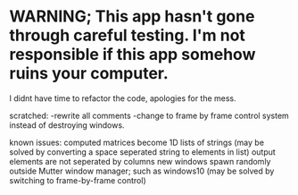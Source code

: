 # WARNING; This app hasn't gone through careful testing. I'm not responsible if this app somehow ruins your computer. 

I didnt have time to refactor the code, apologies for the mess.

scratched:
-rewrite all comments
-change to frame by frame control system instead of destroying windows.

known issues:
computed matrices become 1D lists of strings (may be solved by converting a space seperated string to elements in list)
output elements are not seperated by columns
new windows spawn randomly outside Mutter window manager; such as windows10 (may be solved by 
                                                                switching to frame-by-frame control)
